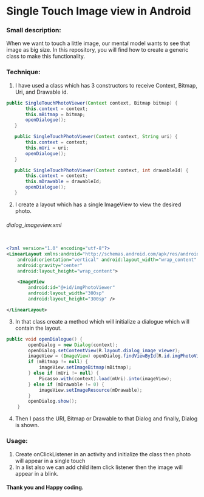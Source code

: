 # Single Touch Image view in Android

### Small description:
When we want to touch a little image, our mental model wants to see that image as big size. In this repository, you will find how to create a generic class to make this functionality.

### Technique:
1. I have used a class which has 3 constructors to receive Context, Bitmap, Uri, and Drawable id.
 ```java
 public SingleTouchPhotoViewer(Context context, Bitmap bitmap) {
        this.context = context;
        this.mBitmap = bitmap;
        openDialogue();
    }

    public SingleTouchPhotoViewer(Context context, String uri) {
        this.context = context;
        this.mUri = uri;
        openDialogue();
    }

    public SingleTouchPhotoViewer(Context context, int drawableId) {
        this.context = context;
        this.mDrawable = drawableId;
        openDialogue();
    }
 ```

2. I create a layout which has a single ImageView to view the desired photo. 

###### dialog_imageview.xml
```xml

<?xml version="1.0" encoding="utf-8"?>
<LinearLayout xmlns:android="http://schemas.android.com/apk/res/android"
    android:orientation="vertical" android:layout_width="wrap_content"
    android:gravity="center"
    android:layout_height="wrap_content">

    <ImageView
        android:id="@+id/imgPhotoViewer"
        android:layout_width="300sp"
        android:layout_height="300sp" />

</LinearLayout>

```


3. In that class create a method which will initialize a dialogue which will contain the layout.
```java
public void openDialogue() {
        openDialog = new Dialog(context);
        openDialog.setContentView(R.layout.dialog_image_viewer);
        imageView = (ImageView) openDialog.findViewById(R.id.imgPhotoViewer);
        if (mBitmap != null) {
            imageView.setImageBitmap(mBitmap);
        } else if (mUri != null) {
            Picasso.with(context).load(mUri).into(imageView);
        } else if (mDrawable != 0) {
            imageView.setImageResource(mDrawable);
        }
        openDialog.show();
    }
```

4. Then I pass the URI, Bitmap or Drawable to that Dialog and finally, Dialog is shown.


### Usage:
1. Create onClickListener in an activity and initialize the class then photo will appear in a single touch
2. In a list also we can add child item click listener then the image will appear in a blink.


#### Thank you and Happy coding.

